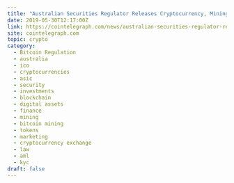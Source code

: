 ```yaml
---
title: "Australian Securities Regulator Releases Cryptocurrency, Mining, ICO Guidelines"
date: 2019-05-30T12:17:00Z
link: https://cointelegraph.com/news/australian-securities-regulator-releases-cryptocurrency-mining-ico-guidelines?utm_medium=RSS&utm_source=hune
site: cointelegraph.com
topic: crypto
category:
  - Bitcoin Regulation
  - australia
  - ico
  - cryptocurrencies
  - asic
  - security
  - investments
  - blockchain
  - digital assets
  - finance
  - mining
  - bitcoin mining
  - tokens
  - marketing
  - cryptocurrency exchange
  - law
  - aml
  - kyc
draft: false
---
```

